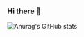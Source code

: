 ### Hi there 👋

![Anurag's GitHub stats](https://github-readme-stats.vercel.app/api?username=devsfelipesantiago&show_icons=true&theme=tokyonight)






<!--
**devsfelipesantiago/devsfelipesantiago** is a ✨ _special_ ✨ repository because its `README.md` (this file) appears on your GitHub profile.

Here are some ideas to get you started:

- 🔭 I’m currently working on ...
- 🌱 I’m currently learning ...
- 👯 I’m looking to collaborate on ...
- 🤔 I’m looking for help with ...
- 💬 Ask me about ...
- 📫 How to reach me: ...
- 😄 Pronouns: ...
- ⚡ Fun fact: ...
-->
